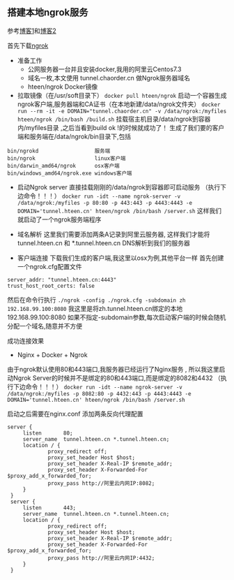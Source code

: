 ## 搭建本地ngrok服务

参考[博客1](https://hteen.cn/docker/docker-ngrok.html)和[博客2](http://www.runoob.com/docker/docker-install-nginx.html)

首先下载[ngrok](https://github.com/hteen/docker-ngrok)

* 准备工作
   * 公网服务器一台并且安装docker,我用的阿里云Centos7.3
   * 域名一枚,本文使用 tunnel.chaorder.cn 做Ngrok服务器域名
   * hteen/ngrok Docker镜像
* 拉取镜像（在/usr/soft目录下）
`docker pull hteen/ngrok`
启动一个容器生成ngrok客户端,服务器端和CA证书（在本地新建/data/ngrok文件夹）
`docker run --rm -it -e DOMAIN="tunnel.chaorder.cn" -v /data/ngrok:/myfiles hteen/ngrok /bin/bash /build.sh`
挂载宿主机目录/data/ngrok到容器内/myfiles目录 ,之后当看到build ok !的时候就成功了！
生成了我们要的客户端和服务端在/data/ngrok/bin目录下,包括

```
bin/ngrokd                  服务端
bin/ngrok                   linux客户端
bin/darwin_amd64/ngrok      osx客户端
bin/windows_amd64/ngrok.exe windows客户端
```

* 启动Ngrok server
直接挂载刚刚的/data/ngrok到容器即可启动服务
（执行下边命令！！！）
`docker run -idt --name ngrok-server -v /data/ngrok:/myfiles -p 80:80 -p 443:443 -p 4443:4443 -e DOMAIN='tunnel.hteen.cn' hteen/ngrok /bin/bash /server.sh`
这样我们就启动了一个ngrok服务端程序

* 域名解析
这里我们需要添加两条A记录到阿里云服务器, 这样我们才能将 tunnel.hteen.cn 和 *.tunnel.hteen.cn DNS解析到我们的服务器

* 客户端连接
下载我们生成的客户端,我这里以osx为例,其他平台一样
首先创建一个ngrok.cfg配置文件

```
server_addr: "tunnel.hteen.cn:4443"
trust_host_root_certs: false
```

然后在命令行执行
`./ngrok -config ./ngrok.cfg -subdomain zh 192.168.99.100:8080`
我这里是将zh.tunnel.hteen.cn绑定的本地192.168.99.100:8080
如果不指定-subdomain参数,每次启动客户端的时候会随机分配一个域名,随意并不方便

成功连接效果


* Nginx + Docker + Ngrok

由于ngrok默认使用80和443端口,我服务器已经运行了Nginx服务 ,
所以我这里启动Ngrok Server的时候并不是绑定的80和443端口,而是绑定的8082和4432
（执行下边命令！！！）
`docker run -idt --name ngrok-server -v /data/ngrok:/myfiles -p 8082:80 -p 4432:443 -p 4443:4443 -e DOMAIN='tunnel.hteen.cn' hteen/ngrok /bin/bash /server.sh`

启动之后需要在nginx.conf 添加两条反向代理配置

```
server {
     listen       80;
     server_name  tunnel.hteen.cn *.tunnel.hteen.cn;
     location / {
             proxy_redirect off;
             proxy_set_header Host $host;
             proxy_set_header X-Real-IP $remote_addr;
             proxy_set_header X-Forwarded-For $proxy_add_x_forwarded_for;
             proxy_pass http://阿里云内网IP:8082;
     }
 }
 server {
     listen       443;
     server_name  tunnel.hteen.cn *.tunnel.hteen.cn;
     location / {
             proxy_redirect off;
             proxy_set_header Host $host;
             proxy_set_header X-Real-IP $remote_addr;
             proxy_set_header X-Forwarded-For $proxy_add_x_forwarded_for;
             proxy_pass http://阿里云内网IP:4432;
     }
 }
```
